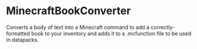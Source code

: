 # MinecraftBookConverter
Converts a body of text into a Minecraft command to add a correctly-formatted book to your inventory and adds it to a .mcfunction file to be used in datapacks.
